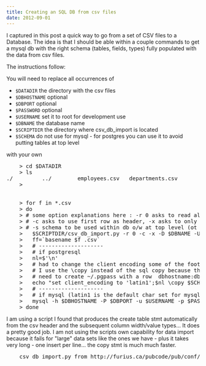```yaml
---
title: Creating an SQL DB from csv files
date: 2012-09-01
---
```

I captured in this post a quick way to go from a set of CSV files to a Database. The idea is that I should be able within a couple commands to get a mysql db with the right schema (tables, fields, types) fully populated with the data from csv files.

The instructions follow:


You will need to replace all occurrences of 

* `$DATADIR` the directory with the csv files
* `$DBHOSTNAME` optional
* `$DBPORT` optional
* `$PASSWORD` optional
* `$USERNAME` set it to root for development use
* `$DBNAME` the database name
* `$SCRIPTDIR` the directory where csv_db_import is located
* `$SCHEMA` do not use for mysql - for postgres you can use it to avoid putting tables at top level

with your own

<pre>
    > cd $DATADIR
    > ls
./         ../        employees.csv   departments.csv  
    >


    > for f in *.csv
    > do
    > # some option explanations here : -r 0 asks to read all rows to determine type,
    > # -c asks to use first row as header, -x asks to only create the tables and not import the data (ot addition) 
    > # -s schema to be used within db o/w at top level (ot  addition)
    >   $SCRIPTDIR/csv_db_import.py -r 0 -c -x -D $DBNAME -U $USERNAME -p $PASSWORD -s $SCHEMA -V $DBPORT -H $DBHOSTNAME $f
    >   ff=`basename $f .csv`
    >   # --------------------
    >   # if postgresql
    >   nl=$'\n'
    >   # had to change the client encoding some of the footnotes use accented chars and cause postgres errors otherwise
    >   # I use the \copy instead of the sql copy because the later has user restrictions
    >   # need to create ~/.pgpass with a row  dbhostname:dbport:dbname:username:password to avoid getting interactively asked for pass
    >   echo "set client_encoding to 'latin1';$nl \copy $SCHEMA.$ff from '$f' CSV HEADER;" |psql -h $DBHOSTNAME -p $DBPORT  -U $USERNAME -d $DBNAME -f -
    >   # --------------------
    >   # if mysql (latin1 is the default char set for mysql - no need to set it) - don't know how to use schemas in mysql so no schema parameter
    >   mysql -h $DBHOSTNAME -P $DBPORT -u $USERNAME -p $PASSWORD -e "load data infile '$f' into table $ff" $DBNAME
    > done
</pre>



I am using a script I found that produces the create table stmt automatically from the csv header and the subsequent column width/value types... It does a pretty good job. I am not using the scripts own capability for data import because it fails for "large" data sets like the ones we have - plus it takes very long - one insert per line... the copy stmt is much much faster.

<pre>
    csv_db_import.py from http://furius.ca/pubcode/pub/conf/bin/csv-db-import.html   #slightly modified to allow for schema setting/create table stmt only
</pre>

